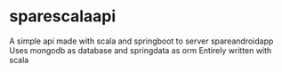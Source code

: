 # sparescalaapi
A simple api made with scala and springboot to server spareandroidapp
Uses mongodb as database and springdata as orm
Entirely written with scala

